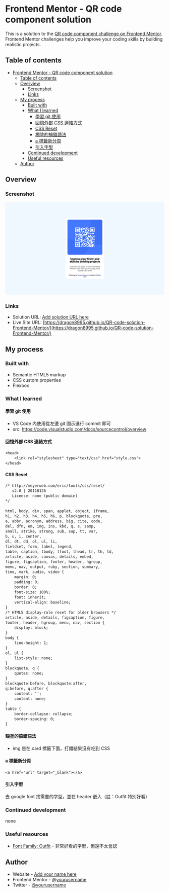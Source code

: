 # Frontend Mentor - QR code component solution

This is a solution to the [QR code component challenge on Frontend Mentor](https://www.frontendmentor.io/challenges/qr-code-component-iux_sIO_H). Frontend Mentor challenges help you improve your coding skills by building realistic projects.

## Table of contents

- [Frontend Mentor - QR code component solution](#frontend-mentor---qr-code-component-solution)
  - [Table of contents](#table-of-contents)
  - [Overview](#overview)
    - [Screenshot](#screenshot)
    - [Links](#links)
  - [My process](#my-process)
    - [Built with](#built-with)
    - [What I learned](#what-i-learned)
      - [學習 git 使用](#學習-git-使用)
      - [回憶外部 CSS 連結方式](#回憶外部-css-連結方式)
      - [CSS Reset](#css-reset)
      - [糊塗的搞錯語法](#糊塗的搞錯語法)
      - [a 標籤新分頁](#a-標籤新分頁)
      - [引入字型](#引入字型)
    - [Continued development](#continued-development)
    - [Useful resources](#useful-resources)
  - [Author](#author)

## Overview

### Screenshot

![Screenshot](<CleanShot 2025-06-18 at 23.45.31@2x.png>)

### Links

- Solution URL: [Add solution URL here](https://your-solution-url.com)
- Live Site URL: [https://dragon8995.github.io/QR-code-solution-Frontend-Mentor/](https://dragon8995.github.io/QR-code-solution-Frontend-Mentor/)

## My process

### Built with

- Semantic HTML5 markup
- CSS custom properties
- Flexbox

### What I learned

#### 學習 git 使用

- VS Code 內使用從左邊 git 圖示進行 commit 即可
- src: https://code.visualstudio.com/docs/sourcecontrol/overview

#### 回憶外部 CSS 連結方式

```
<head>
    <link rel="stylesheet" type="text/css" href="style.css">
</head>
```

#### CSS Reset

```
/* http://meyerweb.com/eric/tools/css/reset/
   v2.0 | 20110126
   License: none (public domain)
*/

html, body, div, span, applet, object, iframe,
h1, h2, h3, h4, h5, h6, p, blockquote, pre,
a, abbr, acronym, address, big, cite, code,
del, dfn, em, img, ins, kbd, q, s, samp,
small, strike, strong, sub, sup, tt, var,
b, u, i, center,
dl, dt, dd, ol, ul, li,
fieldset, form, label, legend,
table, caption, tbody, tfoot, thead, tr, th, td,
article, aside, canvas, details, embed,
figure, figcaption, footer, header, hgroup,
menu, nav, output, ruby, section, summary,
time, mark, audio, video {
	margin: 0;
	padding: 0;
	border: 0;
	font-size: 100%;
	font: inherit;
	vertical-align: baseline;
}
/* HTML5 display-role reset for older browsers */
article, aside, details, figcaption, figure,
footer, header, hgroup, menu, nav, section {
	display: block;
}
body {
	line-height: 1;
}
ol, ul {
	list-style: none;
}
blockquote, q {
	quotes: none;
}
blockquote:before, blockquote:after,
q:before, q:after {
	content: '';
	content: none;
}
table {
	border-collapse: collapse;
	border-spacing: 0;
}
```

#### 糊塗的搞錯語法

- img 是在.card 標籤下面，打錯結果沒有吃到 CSS

#### a 標籤新分頁

```
<a href="url" target="_blank"></a>
```

#### 引入字型

去 google font 找需要的字型，並在 header 嵌入（註：Outfit 特別好看）

### Continued development

none

### Useful resources

- [Font Family: Outfit](https://fonts.google.com/specimen/Outfit) - 非常好看的字型，但還不太會認

## Author

- Website - [Add your name here](https://www.your-site.com)
- Frontend Mentor - [@yourusername](https://www.frontendmentor.io/profile/yourusername)
- Twitter - [@yourusername](https://www.twitter.com/yourusername)
